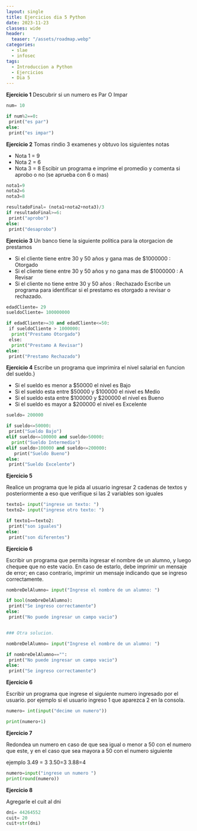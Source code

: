 ```yaml
---
layout: single
title: Ejercicios dia 5 Python
date: 2023-11-23
classes: wide
header:
  teaser: "/assets/roadmap.webp"
categories:
  - slae
  - infosec
tags:
  - Introduccion a Python
  - Ejercicios
  - Dia 5
---
```


**Ejercicio 1**
Descubrir si un numero es Par O Impar

```python
num= 10

if num%2==0:
 print("es par")
else:
 print("es impar")
```

  
**Ejercicio 2**
Tomas rindio 3 examenes y obtuvo los siguientes notas
- Nota 1 = 9
- Nota 2 = 6
- Nota 3 = 8
Escibir un programa e imprime el promedio y comenta si aprobo o no (se aprueba con 6 o mas)

```python
nota1=9
nota2=6
nota3=8

resultadoFinal= (nota1+nota2+nota3)/3
if resultadoFinal>=6:
 print("aprobo")
else:
 print("desaprobo")
```

  
**Ejercicio 3**
Un banco tiene la siguiente politica para la otorgacion de prestamos  
- Si el cliente tiene entre 30 y 50 años y gana mas de $1000000 : Otorgado
- Si el cliente tiene entre 30 y 50 años y no gana mas de $1000000 : A Revisar
- Si el cliente no tiene entre 30 y 50 años : Rechazado
Escribe un programa para identificar si el prestamo es otorgado a revisar o rechazado.

```python
edadCliente= 29
sueldoCliente= 100000000

if edadCliente>=30 and edadCliente<=50:
 if sueldoCliente > 1000000:
  print("Prestamo Otorgado")
 else:
  print("Prestamo A Revisar")
else:
 print("Prestamo Rechazado")
```
  
**Ejercicio 4**
Escribe un programa que imprimira el nivel salarial en funcion del sueldo.}
- Si el sueldo es menor a $50000 el nivel es Bajo
- Si el sueldo esta entre $50000 y $100000 el nivel es Medio
- Si el sueldo esta entre $100000 y $200000 el nivel es Bueno
- Si el sueldo es mayor a $200000 el nivel es Excelente


```python
sueldo= 200000

if sueldo<=50000:
 print("Sueldo Bajo")
elif sueldo<=100000 and sueldo>50000:
  print("Sueldo Intermedio")
elif sueldo>100000 and sueldo<=200000:
   print("Sueldo Bueno")
else:
 print("Sueldo Excelente")

```


**Ejercicio 5**

 Realice un programa que le pida al usuario ingresar 2 cadenas de textos y posteriormente a eso que verifique si las 2 variables son iguales

```python
texto1= input("ingrese un texto: ")
texto2= input("ingrese otro texto: ")

if texto1==texto2:
 print("son iguales")
else:
 print("son diferentes")
```


**Ejercicio 6**

Escribir un programa que permita ingresar el nombre de un alumno, y luego chequee que no este vacio.
En caso de estarlo, debe imprimir un mensaje de error; en caso contrario, imprimir un mensaje indicando que se ingreso correctamente.

```python
nombreDelAlumno= input("Ingrese el nombre de un alumno: ")

if bool(nombreDelAlumno):
 print("Se ingreso correctamente")
else:
 print("No puede ingresar un campo vacio")


### Otra solucion.

nombreDelAlumno= input("Ingrese el nombre de un alumno: ")

if nombreDelAlumno=="":
 print("No puede ingresar un campo vacio")
else:
 print("Se ingreso correctamente")


```


**Ejercicio 6**

Escribir un programa que ingrese el siguiente numero ingresado por el usuario.
por ejemplo si el usuario ingreso 1 que aparezca 2 en la consola.

```python
numero= int(input("decime un numero"))

print(numero+1)

```

**Ejercicio 7**

Redondea un numero en caso de que sea igual o menor a 50 con el numero que este, y en el caso que sea mayora a 50 con el numero siguiente

ejemplo
3.49 = 3
3.50=3
3.88=4

```python
numero=input("ingrese un numero ")
print(round(numero))
```

**Ejercicio 8**

Agregarle el cuit al dni

```python
dni= 44264552
cuit= 20
cuit+str(dni)

```